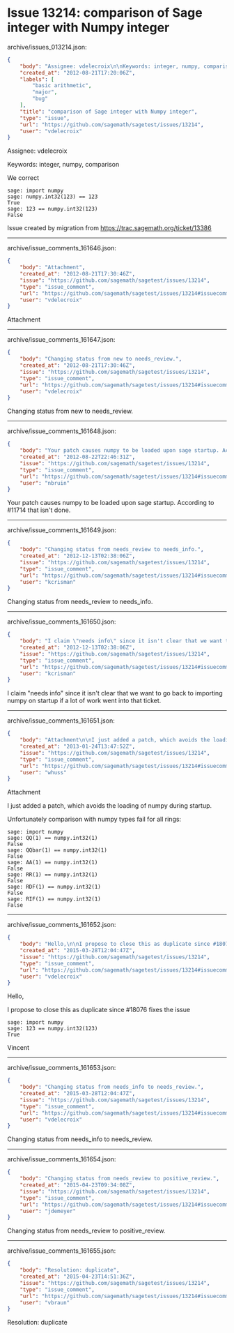 # Issue 13214: comparison of Sage integer with Numpy integer

archive/issues_013214.json:
```json
{
    "body": "Assignee: vdelecroix\n\nKeywords: integer, numpy, comparison\n\nWe correct\n\n```\nsage: import numpy\nsage: numpy.int32(123) == 123\nTrue\nsage: 123 == numpy.int32(123)\nFalse\n```\n\n\nIssue created by migration from https://trac.sagemath.org/ticket/13386\n\n",
    "created_at": "2012-08-21T17:20:06Z",
    "labels": [
        "basic arithmetic",
        "major",
        "bug"
    ],
    "title": "comparison of Sage integer with Numpy integer",
    "type": "issue",
    "url": "https://github.com/sagemath/sagetest/issues/13214",
    "user": "vdelecroix"
}
```
Assignee: vdelecroix

Keywords: integer, numpy, comparison

We correct

```
sage: import numpy
sage: numpy.int32(123) == 123
True
sage: 123 == numpy.int32(123)
False
```


Issue created by migration from https://trac.sagemath.org/ticket/13386





---

archive/issue_comments_161646.json:
```json
{
    "body": "Attachment",
    "created_at": "2012-08-21T17:30:46Z",
    "issue": "https://github.com/sagemath/sagetest/issues/13214",
    "type": "issue_comment",
    "url": "https://github.com/sagemath/sagetest/issues/13214#issuecomment-161646",
    "user": "vdelecroix"
}
```

Attachment



---

archive/issue_comments_161647.json:
```json
{
    "body": "Changing status from new to needs_review.",
    "created_at": "2012-08-21T17:30:46Z",
    "issue": "https://github.com/sagemath/sagetest/issues/13214",
    "type": "issue_comment",
    "url": "https://github.com/sagemath/sagetest/issues/13214#issuecomment-161647",
    "user": "vdelecroix"
}
```

Changing status from new to needs_review.



---

archive/issue_comments_161648.json:
```json
{
    "body": "Your patch causes numpy to be loaded upon sage startup. According to #11714 that isn't done.",
    "created_at": "2012-08-22T22:46:31Z",
    "issue": "https://github.com/sagemath/sagetest/issues/13214",
    "type": "issue_comment",
    "url": "https://github.com/sagemath/sagetest/issues/13214#issuecomment-161648",
    "user": "nbruin"
}
```

Your patch causes numpy to be loaded upon sage startup. According to #11714 that isn't done.



---

archive/issue_comments_161649.json:
```json
{
    "body": "Changing status from needs_review to needs_info.",
    "created_at": "2012-12-13T02:38:06Z",
    "issue": "https://github.com/sagemath/sagetest/issues/13214",
    "type": "issue_comment",
    "url": "https://github.com/sagemath/sagetest/issues/13214#issuecomment-161649",
    "user": "kcrisman"
}
```

Changing status from needs_review to needs_info.



---

archive/issue_comments_161650.json:
```json
{
    "body": "I claim \"needs info\" since it isn't clear that we want to go back to importing numpy on startup if a lot of work went into that ticket.",
    "created_at": "2012-12-13T02:38:06Z",
    "issue": "https://github.com/sagemath/sagetest/issues/13214",
    "type": "issue_comment",
    "url": "https://github.com/sagemath/sagetest/issues/13214#issuecomment-161650",
    "user": "kcrisman"
}
```

I claim "needs info" since it isn't clear that we want to go back to importing numpy on startup if a lot of work went into that ticket.



---

archive/issue_comments_161651.json:
```json
{
    "body": "Attachment\n\nI just added a patch, which avoids the loading of numpy during startup.\n\nUnfortunately comparison with numpy types fail for all rings:\n\n\n\n```\nsage: import numpy\nsage: QQ(1) == numpy.int32(1)\nFalse\nsage: QQbar(1) == numpy.int32(1)\nFalse\nsage: AA(1) == numpy.int32(1)\nFalse\nsage: RR(1) == numpy.int32(1)\nFalse\nsage: RDF(1) == numpy.int32(1)\nFalse\nsage: RIF(1) == numpy.int32(1)\nFalse\n```\n",
    "created_at": "2013-01-24T13:47:52Z",
    "issue": "https://github.com/sagemath/sagetest/issues/13214",
    "type": "issue_comment",
    "url": "https://github.com/sagemath/sagetest/issues/13214#issuecomment-161651",
    "user": "whuss"
}
```

Attachment

I just added a patch, which avoids the loading of numpy during startup.

Unfortunately comparison with numpy types fail for all rings:



```
sage: import numpy
sage: QQ(1) == numpy.int32(1)
False
sage: QQbar(1) == numpy.int32(1)
False
sage: AA(1) == numpy.int32(1)
False
sage: RR(1) == numpy.int32(1)
False
sage: RDF(1) == numpy.int32(1)
False
sage: RIF(1) == numpy.int32(1)
False
```




---

archive/issue_comments_161652.json:
```json
{
    "body": "Hello,\n\nI propose to close this as duplicate since #18076 fixes the issue\n\n```\nsage: import numpy\nsage: 123 == numpy.int32(123)\nTrue\n```\n\n\nVincent",
    "created_at": "2015-03-28T12:04:47Z",
    "issue": "https://github.com/sagemath/sagetest/issues/13214",
    "type": "issue_comment",
    "url": "https://github.com/sagemath/sagetest/issues/13214#issuecomment-161652",
    "user": "vdelecroix"
}
```

Hello,

I propose to close this as duplicate since #18076 fixes the issue

```
sage: import numpy
sage: 123 == numpy.int32(123)
True
```


Vincent



---

archive/issue_comments_161653.json:
```json
{
    "body": "Changing status from needs_info to needs_review.",
    "created_at": "2015-03-28T12:04:47Z",
    "issue": "https://github.com/sagemath/sagetest/issues/13214",
    "type": "issue_comment",
    "url": "https://github.com/sagemath/sagetest/issues/13214#issuecomment-161653",
    "user": "vdelecroix"
}
```

Changing status from needs_info to needs_review.



---

archive/issue_comments_161654.json:
```json
{
    "body": "Changing status from needs_review to positive_review.",
    "created_at": "2015-04-23T09:34:08Z",
    "issue": "https://github.com/sagemath/sagetest/issues/13214",
    "type": "issue_comment",
    "url": "https://github.com/sagemath/sagetest/issues/13214#issuecomment-161654",
    "user": "jdemeyer"
}
```

Changing status from needs_review to positive_review.



---

archive/issue_comments_161655.json:
```json
{
    "body": "Resolution: duplicate",
    "created_at": "2015-04-23T14:51:36Z",
    "issue": "https://github.com/sagemath/sagetest/issues/13214",
    "type": "issue_comment",
    "url": "https://github.com/sagemath/sagetest/issues/13214#issuecomment-161655",
    "user": "vbraun"
}
```

Resolution: duplicate

